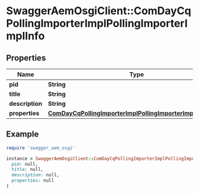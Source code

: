 # SwaggerAemOsgiClient::ComDayCqPollingImporterImplPollingImporterImplInfo

## Properties

| Name | Type | Description | Notes |
| ---- | ---- | ----------- | ----- |
| **pid** | **String** |  | [optional] |
| **title** | **String** |  | [optional] |
| **description** | **String** |  | [optional] |
| **properties** | [**ComDayCqPollingImporterImplPollingImporterImplProperties**](ComDayCqPollingImporterImplPollingImporterImplProperties.md) |  | [optional] |

## Example

```ruby
require 'swagger_aem_osgi'

instance = SwaggerAemOsgiClient::ComDayCqPollingImporterImplPollingImporterImplInfo.new(
  pid: null,
  title: null,
  description: null,
  properties: null
)
```

